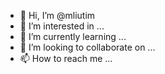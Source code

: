 - 👋 Hi, I’m @mliutim
- 👀 I’m interested in ...
- 🌱 I’m currently learning ...
- 💞️ I’m looking to collaborate on ...
- 📫 How to reach me ...

<!---
mliutim/mliutim is a ✨ special ✨ repository because its `README.md` (this file) appears on your GitHub profile.
You can click the Preview link to take a look at your changes.
--->
